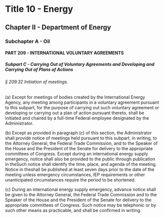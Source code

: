 
# Title 10 - Energy
## Chapter II - Department of Energy
### Subchapter A - Oil
#### PART 209 - INTERNATIONAL VOLUNTARY AGREEMENTS
##### Subpart C - Carrying Out of Voluntary Agreements and Developing and Carrying Out of Plans of Actions
###### § 209.32 Initiation of meetings.

(a) Except for meetings of bodies created by the International Energy Agency, any meeting among participants in a voluntary agreement pursuant to this subpart, for the purpose of carrying out such voluntary agreement or developing or carrying out a plan of action pursuant thereto, shall be initiated and chaired by a full-time Federal employee designated by the Administrator.

(b) Except as provided in paragraph (c) of this section, the Administrator shall provide notice of meetings held pursuant to this subpart, in writing, to the Attorney General, the Federal Trade Commission, and to the Speaker of the House and the President of the Senate for delivery to the appropriate committees of Congress. Except during an international energy supply emergency, notice shall also be provided to the public through publication in theSuch notice shall identify the time, place, and agenda of the meeting. Notice in theshall be published at least seven days prior to the date of the meeting unless emergency circumstances, IEP requirements or other unanticipated circumstances require the period to be shortened.

(c) During an international energy supply emergency, advance notice shall be given to the Attorney General, the Federal Trade Commission and to the Speaker of the House and the President of the Senate for delivery to the appropriate committees of Congress. Such notice may be telephonic or by such other means as practicable, and shall be confirmed in writing.
